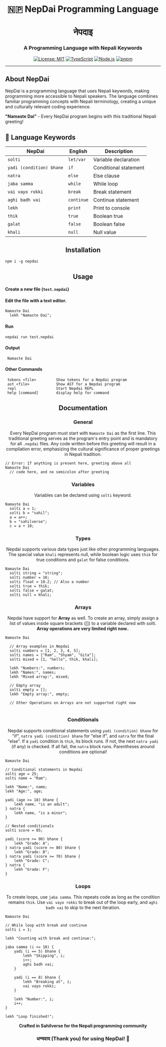 <h1 align="center">🇳🇵 NepDai Programming Language</h1>

<div align="center">
  
  # नेपदाइ
  ### A Programming Language with Nepali Keywords
  
  [![License: MIT](https://img.shields.io/badge/License-MIT-yellow.svg)](https://opensource.org/licenses/MIT)
  [![TypeScript](https://img.shields.io/badge/TypeScript-007ACC?logo=typescript&logoColor=white)](https://www.typescriptlang.org/)
  [![Node.js](https://img.shields.io/badge/Node.js-43853D?logo=node.js&logoColor=white)](https://nodejs.org/)
  [![pnpm](https://img.shields.io/badge/pnpm-F69220?logo=pnpm&logoColor=white)](https://pnpm.io/)
</div>

---

## About NepDai

NepDai is a programming language that uses Nepali keywords, making programming more accessible to Nepali speakers. The language combines familiar programming concepts with Nepali terminology, creating a unique and culturally relevant coding experience.

**"Namaste Dai"** - Every NepDai program begins with this traditional Nepali greeting!

## 📖 Language Keywords

| NepDai | English | Description |
|--------|---------|-------------|
| `solti` | `let/var` | Variable declaration |
| `yadi (condition) bhane` | `if` | Conditional statement |
| `natra` | `else` | Else clause |
| `jaba samma` | `while` | While loop |
| `vai vayo rokki` | `break` | Break statement |
| `aghi badh vai` | `continue` | Continue statement |
| `lekh` | `print` | Print to console |
| `thik` | `true` | Boolean true |
| `galat` | `false` | Boolean false |
| `khali` | `null` | Null value |

<h2 align="center">Installation</h2>

```
npm i -g nepdai
```

<h2 align="center">Usage</h2>

<h4 align="left">Create a new file (<code>test.nepdai</code>)</h4>


<h4 align="left">Edit the file with a text editor.</h4>

```
Namaste Dai
  lekh "Namaste Dai";
```

<h4 align="left">Run</h4>

```
nepdai run test.nepdai
```

<h4 align="left">Output</h4>

```
 Namaste Dai
```

<h4 align="left">Other Commands</h4>

```
 tokens <file>         Show tokens for a Nepdai program
 ast <file>            Show AST for a Nepdai program
 repl                  Start Nepdai REPL
 help [command]        display help for command
```

<h2 align="center">Documentation</h2>

<h3 align="center">General</h3>
<p align="center">Every NepDai program must start with <code>Namaste Dai</code> as the first line. This traditional greeting serves as the program's entry point and is mandatory for all <code>.nepdai</code> files. Any code written before this greeting will result in a compilation error, emphasizing the cultural significance of proper greetings in Nepali tradition.</p>

```
// Error: If anything is present here, greeting above all
Namaste Dai
  // code here, and no semicolon after greeting
```

<h3 align="center">Variables</h3>
<p align="center">Variables can be declared using <code>solti</code> keyword.</p>

```
Namaste Dai
  solti a = 1;
  solti b = "sahil";
  a = a++;
  b = "sahilverse";
  c = a + 10;
```

<h3 align="center">Types</h3>
<p align="center">Nepdai supports various data types just like other programming languages. The special value <code>khali</code> represents null, while boolean logic uses <code>thik</code> for true conditions and <code>galat</code> for false conditions.</p>

```
Namaste Dai
  solti string = "string";
  solti number = 10;
  solti float = 10.2; // Also a number
  solti true = thik; 
  solti false = galat;
  solti null = khali; 
```

<h3 align="center">Arrays</h3>
<p align="center">Nepdai have support for <strong>Array</strong> as well.  To create an array, simply assign a list of values inside square brackets ([]) to a variable declared with solti. <strong>Array operations are very limited right now.</strong>.</p>

```
Namaste Dai

  // Array examples in Nepdai
  solti numbers = [1, 2, 3, 4, 5];
  solti names = ["Ram", "Shyam", "Gita"];
  solti mixed = [1, "hello", thik, khali];

  lekh "Numbers:", numbers;
  lekh "Names:", names;
  lekh "Mixed array:", mixed;

  // Empty array
  solti empty = [];
  lekh "Empty array:", empty;

  // Other Operations on Arrays are not supported right now
 
```

<h3 align="center">Conditionals</h3>
<p align="center">Nepdai supports conditional statements using <code>yadi (condition) bhane</code> for "if", <code>natra yadi (condition) bhane</code> for "else if", and <code>natra</code> for the final "else". If a <code>yadi</code> condition is <code>thik</code>, its block runs. If not, the next <code>natra yadi</code> (if any) is checked. If all fail, the <code>natra</code> block runs. Parentheses around conditions are optional!</p>

```
Namaste Dai

// Conditional statements in Nepdai
solti age = 25;
solti name = "Ram";

lekh "Name:", name;
lekh "Age:", age;

yadi (age >= 18) bhane {
    lekh name, "is an adult";
} natra {
    lekh name, "is a minor";
}

// Nested conditionals
solti score = 85;

yadi (score >= 90) bhane {
    lekh "Grade: A";
} natra yadi (score >= 80) bhane {
    lekh "Grade: B";
} natra yadi (score >= 70) bhane {
    lekh "Grade: C";
} natra {
    lekh "Grade: F";
}

```

<h3 align="center">Loops</h3>
<p align="center">To create loops, use <code>jaba samma</code>. This repeats code as long as the condition remains <code>thik</code>. Use <code>vai vayo rokki</code> to break out of the loop early, and <code>aghi badh vai</code> to skip to the next iteration.</p>


```
Namaste Dai

// While loop with break and continue
solti i = 1;

lekh "Counting with break and continue:";

jaba samma (i <= 10) {
    yadi (i == 5) bhane {
        lekh "Skipping", i;
        i++;
        aghi badh vai;
    }
    
    yadi (i == 8) bhane {
        lekh "Breaking at", i;
        vai vayo rokki;
    }
    
    lekh "Number:", i;
    i++;
}

lekh "Loop finished!";

```

<div align="center">

**Crafted in Sahilverse for the Nepali programming community**

### धन्यवाद (Thank you) for using NepDai! 🙏

</div>








